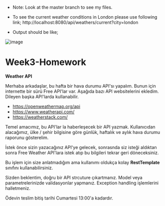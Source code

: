 * Note: Look at the master branch to see my files.

* To see the current weather conditions in London please use following link;
  http://localhost:8080/api/weathers/current?city=london
* Output should be like;

![image](https://user-images.githubusercontent.com/97522259/163869827-d6dfe0cf-2645-49c9-9477-933f24d783e0.png)



# Week3-Homework

**Weather API**

Merhaba arkadaşlar, bu hafta bir hava durumu API'sı yapalım. Bunun için internette bir sürü Free API'lar var. Aşağıda bazı API websitelerini ekledim. Dileyen başka API'larda kullanabilir.

* https://openweathermap.org/api
* https://www.weatherapi.com/
* https://weatherstack.com/


Temel amacımız, bu API'lar la haberleşecek bir API yazmak. Kullanıcıdan alacağımız, ülke / şehir bilgisine göre günlük, haftalık ve aylık hava durumu raporunu gösterelim.

İstek önce sizin yazacağınız API'ye gelecek, sonrasnda siz isteği aldıktan sonra Free Weather API'lara istek atıp bu bilgileri tekrar geri döneceksiniz.

Bu işlem için size anlatmadığım ama kullanımı oldukça kolay **RestTemplate** sınıfını kullanabilirsiniz. 

Sizden beklentim, doğru bir API strcuture çıkartmanız. 
Model veya parametrelerinizde validasyonlar yapmanız.
Exception handling işlemlerini halletmeniz. 

Ödevin teslim bitiş tarihi Cumartesi 13:00'a kadardır. 

